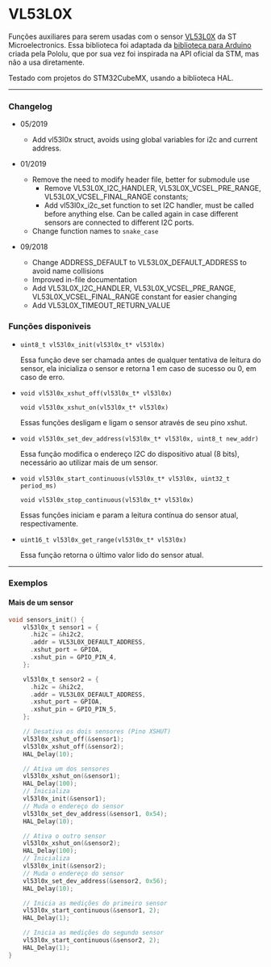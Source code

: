 # VL53L0X

Funções auxiliares para serem usadas com o sensor [VL53L0X](https://www.st.com/en/imaging-and-photonics-solutions/vl53l0x.html) da ST Microelectronics. Essa biblioteca foi adaptada da [biblioteca para Arduino](https://github.com/pololu/vl53l0x-arduino) criada pela Pololu, que por sua vez foi inspirada na API oficial da STM, mas não a usa diretamente.

Testado com projetos do STM32CubeMX, usando a biblioteca HAL.

---

### Changelog

- 05/2019

  - Add vl53l0x struct, avoids using global variables for i2c and current address.

- 01/2019

  - Remove the need to modify header file, better for submodule use
    - Remove VL53L0X_I2C_HANDLER, VL53L0X_VCSEL_PRE_RANGE, VL53L0X_VCSEL_FINAL_RANGE constants;
    - Add vl53l0x_i2c_set function to set I2C handler, must be called before anything else.
      Can be called again in case different sensors are connected to different I2C ports.
  - Change function names to `snake_case`

- 09/2018

  - Change ADDRESS_DEFAULT to VL53L0X_DEFAULT_ADDRESS to avoid name collisions
  - Improved in-file documentation
  - Add VL53L0X_I2C_HANDLER, VL53L0X_VCSEL_PRE_RANGE, VL53L0X_VCSEL_FINAL_RANGE constant for easier changing
  - Add VL53L0X_TIMEOUT_RETURN_VALUE

### Funções disponiveis

- `uint8_t vl53l0x_init(vl53l0x_t* vl53l0x)`

  Essa função deve ser chamada antes de qualquer tentativa de leitura do sensor,
  ela inicializa o sensor e retorna 1 em caso de sucesso ou 0, em caso de erro.

- `void vl53l0x_xshut_off(vl53l0x_t* vl53l0x)`

  `void vl53l0x_xshut_on(vl53l0x_t* vl53l0x)`

  Essas funções desligam e ligam o sensor através de seu pino xshut.

- `void vl53l0x_set_dev_address(vl53l0x_t* vl53l0x, uint8_t new_addr)`

  Essa função modifica o endereço I2C do dispositivo atual (8 bits), necessário ao utilizar mais de um sensor.

- `void vl53l0x_start_continuous(vl53l0x_t* vl53l0x, uint32_t period_ms)`

  `void vl53l0x_stop_continuous(vl53l0x_t* vl53l0x)`

  Essas funções iniciam e param a leitura contínua do sensor atual, respectivamente.

- `uint16_t vl53l0x_get_range(vl53l0x_t* vl53l0x)`

  Essa função retorna o último valor lido do sensor atual.

---

### Exemplos

#### Mais de um sensor

```c
void sensors_init() {
    vl53l0x_t sensor1 = {
      .hi2c = &hi2c2,
      .addr = VL53L0X_DEFAULT_ADDRESS,
      .xshut_port = GPIOA,
      .xshut_pin = GPIO_PIN_4,
    };

    vl53l0x_t sensor2 = {
      .hi2c = &hi2c2,
      .addr = VL53L0X_DEFAULT_ADDRESS,
      .xshut_port = GPIOA,
      .xshut_pin = GPIO_PIN_5,
    };

    // Desativa os dois sensores (Pino XSHUT)
    vl53l0x_xshut_off(&sensor1);
    vl53l0x_xshut_off(&sensor2);
    HAL_Delay(10);

    // Ativa um dos sensores
    vl53l0x_xshut_on(&sensor1);
    HAL_Delay(100);
    // Inicializa
    vl53l0x_init(&sensor1);
    // Muda o endereço do sensor
    vl53l0x_set_dev_address(&sensor1, 0x54);
    HAL_Delay(10);

    // Ativa o outro sensor
    vl53l0x_xshut_on(&sensor2);
    HAL_Delay(100);
    // Inicializa
    vl53l0x_init(&sensor2);
    // Muda o endereço do sensor
    vl53l0x_set_dev_address(&sensor2, 0x56);
    HAL_Delay(10);

    // Inicia as medições do primeiro sensor
    vl53l0x_start_continuous(&sensor1, 2);
    HAL_Delay(1);

    // Inicia as medições do segundo sensor
    vl53l0x_start_continuous(&sensor2, 2);
    HAL_Delay(1);
}
```
